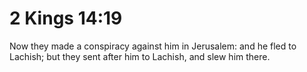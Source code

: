 # 2 Kings 14:19

Now they made a conspiracy against him in Jerusalem: and he fled to Lachish; but they sent after him to Lachish, and slew him there.